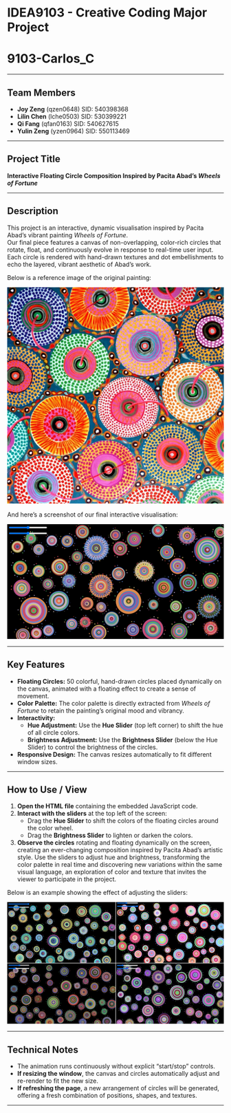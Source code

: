 # IDEA9103 - Creative Coding Major Project
# 9103-Carlos_C

---

## Team Members  
- **Joy Zeng** (qzen0648) SID: 540398368  
- **Lilin Chen** (lche0503) SID: 530399221  
- **Qi Fang** (qfan0163) SID: 540627615  
- **Yulin Zeng** (yzen0964) SID: 550113469  

---

## Project Title  
**Interactive Floating Circle Composition Inspired by Pacita Abad’s *Wheels of Fortune***

---

## Description  
This project is an interactive, dynamic visualisation inspired by Pacita Abad’s vibrant painting *Wheels of Fortune*.  
Our final piece features a canvas of non-overlapping, color-rich circles that rotate, float, and continuously evolve in response to real-time user input.  
Each circle is rendered with hand-drawn textures and dot embellishments to echo the layered, vibrant aesthetic of Abad’s work.

Below is a reference image of the original painting:

![Pacita Abad - 'Wheels of Fortune'](./assets/Pacita_Abad_Wheels_of_fortune.jpg)

And here’s a screenshot of our final interactive visualisation:

![Final Piece - Wheels of Fortune Visualisation](./assets/finalproject.png)

---

## Key Features  
- **Floating Circles:** 50 colorful, hand-drawn circles placed dynamically on the canvas, animated with a floating effect to create a sense of movement.  
- **Color Palette:** The color palette is directly extracted from *Wheels of Fortune* to retain the painting’s original mood and vibrancy.  
- **Interactivity:**  
  - **Hue Adjustment:** Use the **Hue Slider** (top left corner) to shift the hue of all circle colors.  
  - **Brightness Adjustment:** Use the **Brightness Slider** (below the Hue Slider) to control the brightness of the circles.  
- **Responsive Design:** The canvas resizes automatically to fit different window sizes.

---

## How to Use / View  
1. **Open the HTML file** containing the embedded JavaScript code.
2. **Interact with the sliders** at the top left of the screen:  
   - Drag the **Hue Slider** to shift the colors of the floating circles around the color wheel.  
   - Drag the **Brightness Slider** to lighten or darken the colors.  
3. **Observe the circles** rotating and floating dynamically on the screen, creating an ever-changing composition inspired by Pacita Abad’s artistic style.
Use the sliders to adjust hue and brightness, transforming the color palette in real time and discovering new variations within the same visual language, an exploration of color and texture that invites the viewer to participate in the project.

Below is an example showing the effect of adjusting the sliders:

![Adjusting sliders to explore color variations](./assets/adjusted_sliders.jpg)

---

## Technical Notes  
- The animation runs continuously without explicit “start/stop” controls.  
- **If resizing the window**, the canvas and circles automatically adjust and re-render to fit the new size.
- **If refreshing the page**, a new arrangement of circles will be generated, offering a fresh combination of positions, shapes, and textures.
---